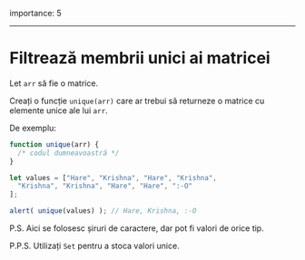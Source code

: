 importance: 5

---

# Filtrează membrii unici ai matricei

Let `arr` să fie o matrice.

Creați o funcție `unique(arr)` care ar trebui să returneze o matrice cu elemente unice ale lui `arr`.

De exemplu:

```js
function unique(arr) {
  /* codul dumneavoastră */
}

let values = ["Hare", "Krishna", "Hare", "Krishna",
  "Krishna", "Krishna", "Hare", "Hare", ":-O"
];

alert( unique(values) ); // Hare, Krishna, :-O
```

P.S. Aici se folosesc șiruri de caractere, dar pot fi valori de orice tip.

P.P.S. Utilizați `Set` pentru a stoca valori unice.
